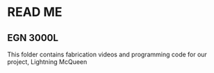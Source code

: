 # READ ME
## EGN 3000L
This folder contains fabrication videos and programming code for our project, Lightning McQueen